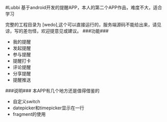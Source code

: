 #Lubbi
基于android开发的提醒APP，本人的第二个APP作品，难度不大，适合学习

完整的工程目录为 [wedo],这个可以直接运行的，服务端源码不能给出来，请见谅，写的差勿怪，欢迎提意见或建议。
###功能###
+ 我的提醒
+ 发起提醒
+ 参与提醒
+ 提醒打卡
+ 评论提醒
+ 分享提醒
+ 提醒推送

###说明###
本APP有几个地方还是值得借鉴的
+ 自定义switch
+ datepicker和timepicker显示在一行
+ fragment的使用
